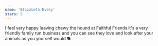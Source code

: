 ```yaml
---
name: 'Elizabeth Evely'
stars: 5
---
```


I feel very happy leaving chewy the hound at Faithful Friends it's a
very friendly family run business and you can see they love and look
after your animals as you yourself would 🐕
